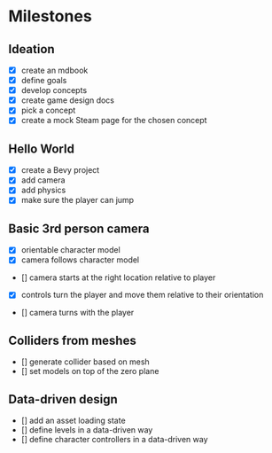 # Milestones

## Ideation

- [x] create an mdbook
- [x] define goals
- [x] develop concepts
- [x] create game design docs
- [x] pick a concept
- [x] create a mock Steam page for the chosen concept

## Hello World

- [x] create a Bevy project
- [x] add camera
- [x] add physics
- [x] make sure the player can jump

## Basic 3rd person camera

- [x] orientable character model
- [x] camera follows character model
- [] camera starts at the right location relative to player
- [x] controls turn the player and move them relative to their orientation
- [] camera turns with the player

## Colliders from meshes

- [] generate collider based on mesh
- [] set models on top of the zero plane

## Data-driven design

- [] add an asset loading state
- [] define levels in a data-driven way
- [] define character controllers in a data-driven way
